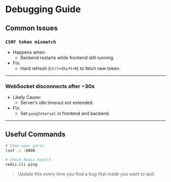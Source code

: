 <!--
START OF: debugging.md
Purpose: Help devs identify and fix recurring or sneaky bugs.
Update Frequency: Each time a new debugging strategy or tips is discovered.
Location: docs/debugging.md
-->

# Debugging Guide

## Common Issues

### `CSRF token mismatch`

- Happens when:
  - Backend restarts while frontend still running.
- Fix:
  - Hard refresh (`Ctrl+Shift+R`) to fetch new token.

---

### WebSocket disconnects after ~30s

- Likely Cause:
  - Server’s idle timeout not extended.
- Fix:
  - Set `pingInterval` in frontend and backend.

---

## Useful Commands

```bash
# Show open ports
lsof -i :8000

# Check Redis health
redis-cli ping
```

> Update this every time you find a bug that made you want to quit.

<!-- END OF: debugging.md -->
